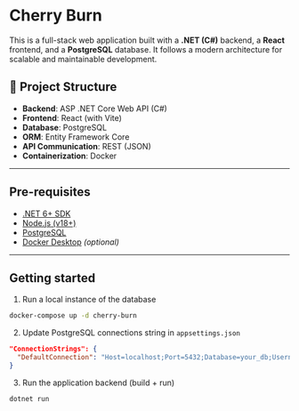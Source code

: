 # Cherry Burn

This is a full-stack web application built with a **.NET (C#)** backend, a **React** frontend, and a **PostgreSQL** database. It follows a modern architecture for scalable and maintainable development.

## 📁 Project Structure

- **Backend**: ASP .NET Core Web API (C#)
- **Frontend**: React (with Vite)
- **Database**: PostgreSQL
- **ORM**: Entity Framework Core
- **API Communication**: REST (JSON)
- **Containerization**: Docker

---

## Pre-requisites

- [.NET 6+ SDK](https://dotnet.microsoft.com/en-us/download)
- [Node.js (v18+)](https://nodejs.org/)
- [PostgreSQL](https://www.postgresql.org/download/)
- [Docker Desktop](https://www.docker.com/products/docker-desktop) *(optional)*

---

## Getting started 

1. Run a local instance of the database

```bash
docker-compose up -d cherry-burn
```

2. Update PostgreSQL connections string in `appsettings.json`
```json
"ConnectionStrings": {
  "DefaultConnection": "Host=localhost;Port=5432;Database=your_db;Username=your_user;Password=your_password"
}
```

3. Run the application backend (build + run)
```bash
dotnet run
```